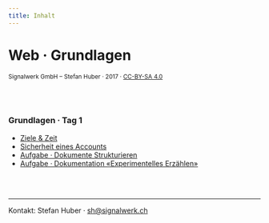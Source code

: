 ```yaml
---
title: Inhalt
---
```

# Web · Grundlagen
<small>Signalwerk GmbH – Stefan Huber · 2017 · [CC-BY-SA 4.0](https://creativecommons.org/licenses/by-sa/4.0/)</small>

<br>
<br>

### Grundlagen · Tag 1
* [Ziele & Zeit](/ziele/)
* [Sicherheit eines Accounts](/account-security/)
* [Aufgabe · Dokumente Strukturieren](/exercise-structure/)
* [Aufgabe · Dokumentation «Experimentelles Erzählen»](/exercise-exp-story/)



<br>
<br>



<hr>

Kontakt:
Stefan Huber · sh@signalwerk.ch

</script>
